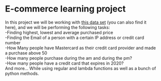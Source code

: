 # E-commerce learning project

In this project we will be working with [this data set](https://www.kaggle.com/datasets/utkarsharya/ecommerce-purchases) (you can also find it here), and we will be performing the following tasks:   
-Finding highest, lowest and average purchased price    
-Finding the Email of a person with a certain IP address or credit card number  
-How Many people have Mastercard as their credit card provider and made a purchase above 50  
-How many people purchase during the am and during the pm?  
-How many people have a credit card that expires in 2020?   
And more... While using regular and lambda functions as well as a bunch of python methods.
